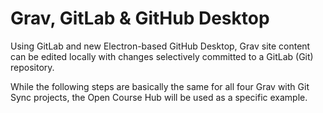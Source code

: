 # Grav, GitLab & GitHub Desktop

Using GitLab and new Electron-based GitHub Desktop, Grav site content can be edited locally with changes selectively committed to a GitLab (Git) repository.

While the following steps are basically the same for all four Grav with Git Sync projects, the Open Course Hub will be used as a specific example.
